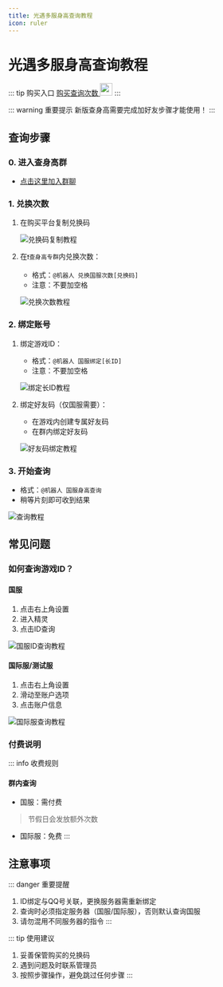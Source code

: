 ```yaml
---
title: 光遇多服身高查询教程
icon: ruler
---
```


# 光遇多服身高查询教程

::: tip 购买入口
[购买查询次数 <img width="25" height="25" src="/assets/image/height/miao.png"/>](https://c.fakamiao.top/shopDetail/6tXptH "点击跳转发卡喵")
:::

::: warning 重要提示
新版查身高需要完成加好友步骤才能使用！
:::

## 查询步骤

### 0. 进入查身高群

- [点击这里加入群聊](https://qm.qq.com/q/lUROHjyASs)

### 1. 兑换次数

1. 在购买平台复制兑换码

   ![兑换码复制教程](/assets/image/height/code.png)

2. 在`❗查身高专群`内兑换次数：
   - 格式：`@机器人 兑换国服次数[兑换码]`
   - 注意：不要加空格

   ![兑换次数教程](/assets/image/height/redeem.jpg)

### 2. 绑定账号

1. 绑定游戏ID：
   - 格式：`@机器人 国服绑定[长ID]`
   - 注意：不要加空格

   ![绑定长ID教程](/assets/image/height/1.png)

2. 绑定好友码（仅国服需要）：
   - 在游戏内创建专属好友码
   - 在群内绑定好友码

   ![好友码绑定教程](/assets/image/height/2.png)

### 3. 开始查询

- 格式：`@机器人 国服身高查询`
- 稍等片刻即可收到结果

![查询教程](/assets/image/height/3.png)

## 常见问题

### 如何查询游戏ID？

#### 国服
1. 点击右上角设置
2. 进入精灵
3. 点击ID查询

![国服ID查询教程](/assets/image/height/11.png)

#### 国际服/测试服
1. 点击右上角设置
2. 滑动至账户选项
3. 点击账户信息

![国际服查询教程](/assets/image/height/15.png)

### 付费说明

::: info 收费规则
#### 群内查询
- 国服：需付费 
> 节假日会发放额外次数
- 国际服：免费
:::

## 注意事项

::: danger 重要提醒
1. ID绑定与QQ号关联，更换服务器需重新绑定
2. 查询时必须指定服务器（国服/国际服），否则默认查询国服
3. 请勿混用不同服务器的指令
:::

::: tip 使用建议
1. 妥善保管购买的兑换码
2. 遇到问题及时联系管理员
3. 按照步骤操作，避免跳过任何步骤
:::
